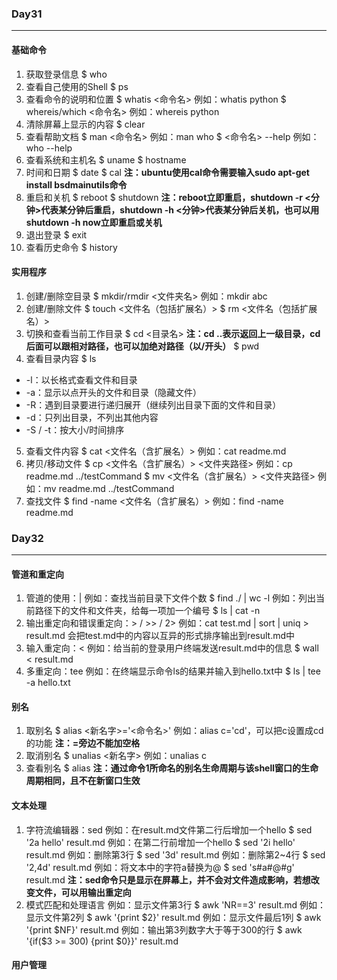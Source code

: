 ### Day31
-------------------
#### 基础命令
1. 获取登录信息
$ who
2. 查看自己使用的Shell
$ ps
3. 查看命令的说明和位置
$ whatis <命令名>
例如：whatis python
$ whereis/which <命令名>
例如：whereis python
4. 清除屏幕上显示的内容
$ clear
5. 查看帮助文档
$ man <命令名>
例如：man who
$ <命令名> --help
例如：who --help
6. 查看系统和主机名
$ uname
$ hostname
7. 时间和日期
$ date
$ cal
**注：ubuntu使用cal命令需要输入sudo apt-get install bsdmainutils命令**
8. 重启和关机
$ reboot
$ shutdown
**注：reboot立即重启，shutdown -r <分钟>代表某分钟后重启，shutdown -h <分钟>代表某分钟后关机，也可以用shutdown -h now立即重启或关机**
9. 退出登录
$ exit
10. 查看历史命令
$ history

#### 实用程序
1. 创建/删除空目录
$ mkdir/rmdir <文件夹名>
例如：mkdir abc
2. 创建/删除文件
$ touch <文件名（包括扩展名）>
$ rm <文件名（包括扩展名）>
3. 切换和查看当前工作目录
$ cd <目录名>
**注：cd ..表示返回上一级目录，cd后面可以跟相对路径，也可以加绝对路径（以/开头）**
$ pwd
4. 查看目录内容
$ ls
- -l：以长格式查看文件和目录
- -a：显示以点开头的文件和目录（隐藏文件）
- -R：遇到目录要进行递归展开（继续列出目录下面的文件和目录）
- -d：只列出目录，不列出其他内容
- -S / -t：按大小/时间排序
5. 查看文件内容
$ cat <文件名（含扩展名）>
例如：cat readme.md
6. 拷贝/移动文件
$ cp <文件名（含扩展名）> <文件夹路径>
例如：cp readme.md ../testCommand
$ mv <文件名（含扩展名）> <文件夹路径>
例如：mv readme.md ../testCommand
7. 查找文件
$ find -name <文件名（含扩展名）>
例如：find -name readme.md
### Day32
--------------------------------
#### 管道和重定向
1. 管道的使用：|
例如：查找当前目录下文件个数
$ find ./ | wc -l
例如：列出当前路径下的文件和文件夹，给每一项加一个编号
$ ls | cat -n
2. 输出重定向和错误重定向：> / >> / 2>
例如：cat test.md | sort | uniq > result.md
会把test.md中的内容以互异的形式排序输出到result.md中
3. 输入重定向：<
例如：给当前的登录用户终端发送result.md中的信息
$ wall < result.md
4. 多重定向：tee
例如：在终端显示命令ls的结果并输入到hello.txt中
$ ls | tee -a hello.txt
#### 别名
1. 取别名
$ alias <新名字>='<命令名>'
例如：alias c='cd'，可以把c设置成cd的功能
**注：=旁边不能加空格**
2. 取消别名
$ unalias <新名字>
例如：unalias c
3. 查看别名
$ alias
**注：通过命令1所命名的别名生命周期与该shell窗口的生命周期相同，且不在新窗口生效**
#### 文本处理
1. 字符流编辑器：sed
例如：在result.md文件第二行后增加一个hello
$ sed '2a hello' result.md
例如：在第二行前增加一个hello
$ sed '2i hello' result.md
例如：删除第3行
$ sed '3d' result.md
例如：删除第2~4行
$ sed '2,4d' result.md
例如：将文本中的字符a替换为@
$ sed 's#a#@#g' result.md
**注：sed命令只是显示在屏幕上，并不会对文件造成影响，若想改变文件，可以用输出重定向**
2. 模式匹配和处理语言
例如：显示文件第3行
\$ awk 'NR==3' result.md
例如：显示文件第2列
\$ awk '{print $2}' result.md
例如：显示文件最后1列
\$ awk '{print $NF}' result.md
例如：输出第3列数字大于等于300的行
\$ awk '{if($3 >= 300) {print $0}}' result.md
#### 用户管理
